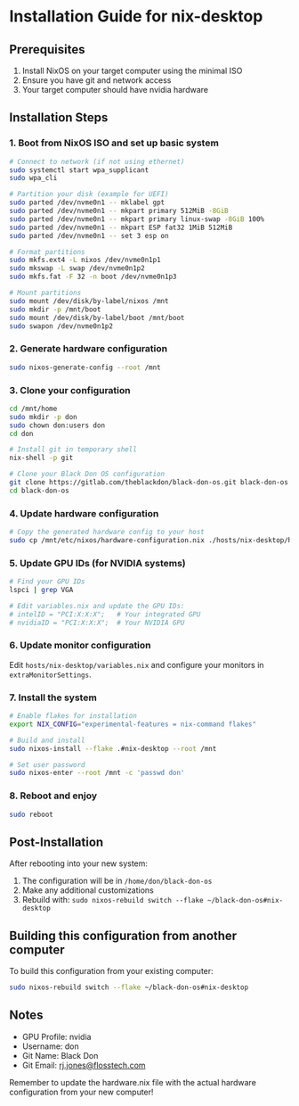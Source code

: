 # Installation Guide for nix-desktop

## Prerequisites
1. Install NixOS on your target computer using the minimal ISO
2. Ensure you have git and network access
3. Your target computer should have nvidia hardware

## Installation Steps

### 1. Boot from NixOS ISO and set up basic system
```bash
# Connect to network (if not using ethernet)
sudo systemctl start wpa_supplicant
sudo wpa_cli

# Partition your disk (example for UEFI)
sudo parted /dev/nvme0n1 -- mklabel gpt
sudo parted /dev/nvme0n1 -- mkpart primary 512MiB -8GiB
sudo parted /dev/nvme0n1 -- mkpart primary linux-swap -8GiB 100%
sudo parted /dev/nvme0n1 -- mkpart ESP fat32 1MiB 512MiB
sudo parted /dev/nvme0n1 -- set 3 esp on

# Format partitions
sudo mkfs.ext4 -L nixos /dev/nvme0n1p1
sudo mkswap -L swap /dev/nvme0n1p2
sudo mkfs.fat -F 32 -n boot /dev/nvme0n1p3

# Mount partitions
sudo mount /dev/disk/by-label/nixos /mnt
sudo mkdir -p /mnt/boot
sudo mount /dev/disk/by-label/boot /mnt/boot
sudo swapon /dev/nvme0n1p2
```

### 2. Generate hardware configuration
```bash
sudo nixos-generate-config --root /mnt
```

### 3. Clone your configuration
```bash
cd /mnt/home
sudo mkdir -p don
sudo chown don:users don
cd don

# Install git in temporary shell
nix-shell -p git

# Clone your Black Don OS configuration
git clone https://gitlab.com/theblackdon/black-don-os.git black-don-os
cd black-don-os
```

### 4. Update hardware configuration
```bash
# Copy the generated hardware config to your host
sudo cp /mnt/etc/nixos/hardware-configuration.nix ./hosts/nix-desktop/hardware.nix
```

### 5. Update GPU IDs (for NVIDIA systems)
```bash
# Find your GPU IDs
lspci | grep VGA

# Edit variables.nix and update the GPU IDs:
# intelID = "PCI:X:X:X";   # Your integrated GPU
# nvidiaID = "PCI:X:X:X";  # Your NVIDIA GPU
```

### 6. Update monitor configuration
Edit `hosts/nix-desktop/variables.nix` and configure your monitors in `extraMonitorSettings`.

### 7. Install the system
```bash
# Enable flakes for installation
export NIX_CONFIG="experimental-features = nix-command flakes"

# Build and install
sudo nixos-install --flake .#nix-desktop --root /mnt

# Set user password
sudo nixos-enter --root /mnt -c 'passwd don'
```

### 8. Reboot and enjoy
```bash
sudo reboot
```

## Post-Installation

After rebooting into your new system:

1. The configuration will be in `/home/don/black-don-os`
2. Make any additional customizations
3. Rebuild with: `sudo nixos-rebuild switch --flake ~/black-don-os#nix-desktop`

## Building this configuration from another computer

To build this configuration from your existing computer:
```bash
sudo nixos-rebuild switch --flake ~/black-don-os#nix-desktop
```

## Notes
- GPU Profile: nvidia
- Username: don
- Git Name: Black Don
- Git Email: rj.jones@flosstech.com

Remember to update the hardware.nix file with the actual hardware configuration from your new computer!
